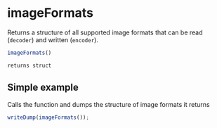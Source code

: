# imageFormats

Returns a structure of all supported image formats that can be read (`decoder`) and written (`encoder`).

```javascript
imageFormats()
```

```javascript
returns struct
```

## Simple example

Calls the function and dumps the structure of image formats it returns

```javascript
writeDump(imageFormats());
```
